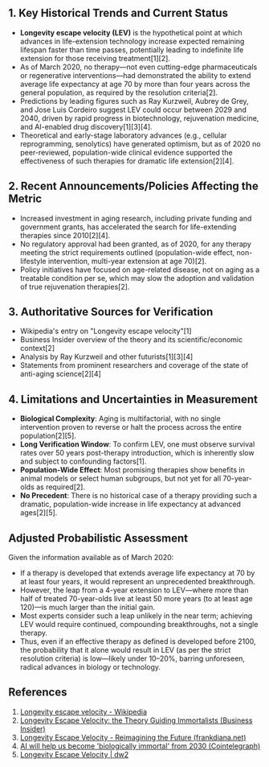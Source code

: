 ## 1. Key Historical Trends and Current Status

- **Longevity escape velocity (LEV)** is the hypothetical point at which advances in life-extension technology increase expected remaining lifespan faster than time passes, potentially leading to indefinite life extension for those receiving treatment[1][2].
- As of March 2020, no therapy—not even cutting-edge pharmaceuticals or regenerative interventions—had demonstrated the ability to extend average life expectancy at age 70 by more than four years across the general population, as required by the resolution criteria[2].
- Predictions by leading figures such as Ray Kurzweil, Aubrey de Grey, and Jose Luis Cordeiro suggest LEV could occur between 2029 and 2040, driven by rapid progress in biotechnology, rejuvenation medicine, and AI-enabled drug discovery[1][3][4].
- Theoretical and early-stage laboratory advances (e.g., cellular reprogramming, senolytics) have generated optimism, but as of 2020 no peer-reviewed, population-wide clinical evidence supported the effectiveness of such therapies for dramatic life extension[2][4].

## 2. Recent Announcements/Policies Affecting the Metric

- Increased investment in aging research, including private funding and government grants, has accelerated the search for life-extending therapies since 2010[2][4].
- No regulatory approval had been granted, as of 2020, for any therapy meeting the strict requirements outlined (population-wide effect, non-lifestyle intervention, multi-year extension at age 70)[2].
- Policy initiatives have focused on age-related disease, not on aging as a treatable condition per se, which may slow the adoption and validation of true rejuvenation therapies[2].

## 3. Authoritative Sources for Verification

- Wikipedia's entry on "Longevity escape velocity"[1]
- Business Insider overview of the theory and its scientific/economic context[2]
- Analysis by Ray Kurzweil and other futurists[1][3][4]
- Statements from prominent researchers and coverage of the state of anti-aging science[2][4]

## 4. Limitations and Uncertainties in Measurement

- **Biological Complexity**: Aging is multifactorial, with no single intervention proven to reverse or halt the process across the entire population[2][5].
- **Long Verification Window**: To confirm LEV, one must observe survival rates over 50 years post-therapy introduction, which is inherently slow and subject to confounding factors[1].
- **Population-Wide Effect**: Most promising therapies show benefits in animal models or select human subgroups, but not yet for all 70-year-olds as required[2].
- **No Precedent**: There is no historical case of a therapy providing such a dramatic, population-wide increase in life expectancy at advanced ages[2][5].

## Adjusted Probabilistic Assessment

Given the information available as of March 2020:

- If a therapy is developed that extends average life expectancy at 70 by at least four years, it would represent an unprecedented breakthrough.
- However, the leap from a 4-year extension to LEV—where more than half of treated 70-year-olds live at least 50 more years (to at least age 120)—is much larger than the initial gain.
- Most experts consider such a leap unlikely in the near term; achieving LEV would require continued, compounding breakthroughs, not a single therapy.
- Thus, even if an effective therapy as defined is developed before 2100, the probability that it alone would result in LEV (as per the strict resolution criteria) is low—likely under 10–20%, barring unforeseen, radical advances in biology or technology.

## References

1. [Longevity escape velocity - Wikipedia](https://en.wikipedia.org/wiki/Longevity_escape_velocity)
2. [Longevity Escape Velocity: the Theory Guiding Immortalists (Business Insider)](https://www.businessinsider.com/longevity-escape-velocity-what-is-it)
3. [Longevity Escape Velocity - Reimagining the Future (frankdiana.net)](https://frankdiana.net/2020/03/02/longevity-escape-velocity/)
4. [AI will help us become 'biologically immortal' from 2030 (Cointelegraph)](https://cointelegraph.com/magazine/longevity-escape-velocity-jose-luis-cordeiro-biological-immortality-2030/)
5. [Longevity Escape Velocity | dw2](https://dw2blog.com/tag/longevity-escape-velocity/)